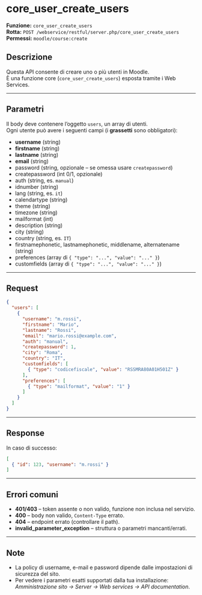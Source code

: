 # core_user_create_users

**Funzione:** `core_user_create_users`  
**Rotta:** `POST /webservice/restful/server.php/core_user_create_users`  
**Permessi:** `moodle/course:create`

## Descrizione
Questa API consente di creare uno o più utenti in Moodle.  
È una funzione core (`core_user_create_users`) esposta tramite i Web Services.

---

## Parametri

Il body deve contenere l’oggetto `users`, un array di utenti.  
Ogni utente può avere i seguenti campi (i **grassetti** sono obbligatori):

- **username** (string)  
- **firstname** (string)  
- **lastname** (string)  
- **email** (string)  
- password (string, opzionale – se omessa usare `createpassword`)  
- createpassword (int 0/1, opzionale)  
- auth (string, es. `manual`)  
- idnumber (string)  
- lang (string, es. `it`)  
- calendartype (string)  
- theme (string)  
- timezone (string)  
- mailformat (int)  
- description (string)  
- city (string)  
- country (string, es. `IT`)  
- firstnamephonetic, lastnamephonetic, middlename, alternatename (string)  
- preferences (array di `{ "type": "...", "value": "..." }`)  
- customfields (array di `{ "type": "...", "value": "..." }`)  

---

## Request

```json
{
  "users": [
    {
      "username": "m.rossi",
      "firstname": "Mario",
      "lastname": "Rossi",
      "email": "mario.rossi@example.com",
      "auth": "manual",
      "createpassword": 1,
      "city": "Roma",
      "country": "IT",
      "customfields": [
        { "type": "codicefiscale", "value": "RSSMRA80A01H501Z" }
      ],
      "preferences": [
        { "type": "mailformat", "value": "1" }
      ]
    }
  ]
}
```
---

## Response

In caso di successo:

```json
[
  { "id": 123, "username": "m.rossi" }
]
```

---

## Errori comuni

- **401/403** – token assente o non valido, funzione non inclusa nel servizio.  
- **400** – body non valido, `Content-Type` errato.  
- **404** – endpoint errato (controllare il path).  
- **invalid_parameter_exception** – struttura o parametri mancanti/errati.  

---

## Note

- La policy di username, e-mail e password dipende dalle impostazioni di sicurezza del sito.  
- Per vedere i parametri esatti supportati dalla tua installazione: *Amministrazione sito → Server → Web services → API documentation*.

